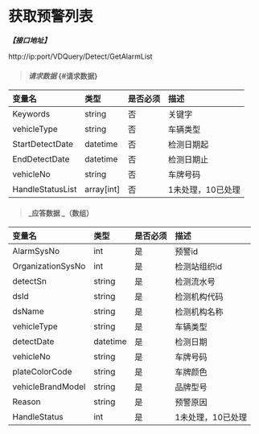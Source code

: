 # 获取预警列表

_**【接口地址】**_

http://ip:port/VDQuery/Detect/GetAlarmList

> #### _请求数据_ {#请求数据}

| 变量名 | 类型 | 是否必须 | 描述 |
| :--- | :--- | :--- | :--- |
| Keywords | string | 否 | 关键字 |
| vehicleType | string | 否 | 车辆类型 |
| StartDetectDate | datetime | 否 | 检测日期起 |
| EndDetectDate | datetime | 否 | 检测日期止 |
| vehicleNo | string | 否 | 车牌号码 |
| HandleStatusList | array[int] | 否 | 1未处理，10已处理 |

> #### _应答数据 _（数组）

| 变量名 | 类型 | 是否必须 | 描述 |
| :--- | :--- | :--- | :--- |
| AlarmSysNo | int | 是 | 预警id |
| OrganizationSysNo | int | 是 | 检测站组织id |
| detectSn | string | 是 | 检测流水号 |
| dsId | string | 是 | 检测机构代码 |
| dsName | string | 是 | 检测机构名称 |
| vehicleType | string | 是 | 车辆类型 |
| detectDate | datetime | 是 | 检测日期 |
| vehicleNo | string | 是 | 车牌号码 |
| plateColorCode | string | 是 | 车牌颜色 |
| vehicleBrandModel | string | 是 | 品牌型号 |
| Reason | string | 是 | 预警原因 |
| HandleStatus | int | 是 | 1未处理，10已处理 |



